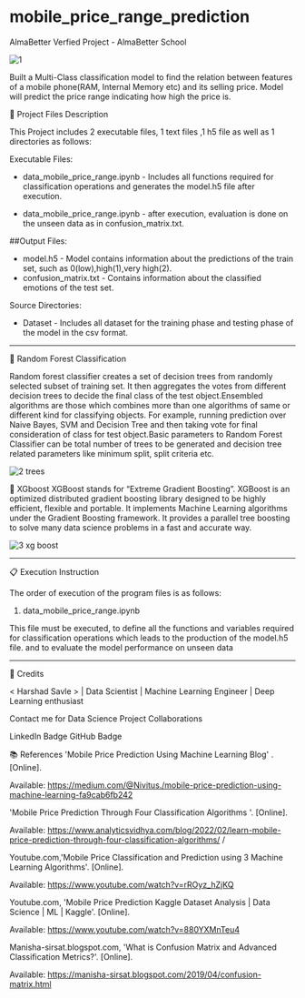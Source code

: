 # mobile_price_range_prediction

AlmaBetter Verfied Project - AlmaBetter School

![1](https://user-images.githubusercontent.com/99638119/230790130-7cfd3e55-b598-4a2f-8fb1-482ee6e66da8.png)



Built a Multi-Class classification model to find the relation between features of a mobile phone(RAM, Internal Memory etc) and its selling price. Model will predict the price range indicating how high the price is.



💾 Project Files Description

This Project includes 2 executable files, 1 text files ,1 h5 file as well as 1 directories as follows:

Executable Files:

* data_mobile_price_range.ipynb - Includes all functions required for classification operations and generates the model.h5 file after execution.

* data_mobile_price_range.ipynb - after execution, evaluation is done on the unseen data as in confusion_matrix.txt.

##Output Files:

* model.h5 - Model contains information about the predictions of the train set, such as 0(low),high(1),very high(2).
* confusion_matrix.txt - Contains information about the classified emotions of the test set.

Source Directories:

* Dataset - Includes all dataset for the training phase and testing phase of the model in the csv format.
-----------------------------------------------------

📖 Random Forest Classification

Random forest classifier creates a set of decision trees from randomly selected subset of training set. It then aggregates the votes from different decision trees to decide the final class of the test object.Ensembled algorithms are those which combines more than one algorithms of same or different kind for classifying objects. For example, running prediction over Naive Bayes, SVM and Decision Tree and then taking vote for final consideration of class for test object.Basic parameters to Random Forest Classifier can be total number of trees to be generated and decision tree related parameters like minimum split, split criteria etc.


![2 trees](https://user-images.githubusercontent.com/99638119/230790281-39152b20-9f88-459b-8e2f-3fccfabf3b42.png)

📖 XGboost
XGBoost stands for “Extreme Gradient Boosting”. XGBoost is an optimized distributed gradient boosting library designed to be highly efficient, flexible and portable. It implements Machine Learning algorithms under the Gradient Boosting framework. It provides a parallel tree boosting to solve many data science problems in a fast and accurate way.

![3 xg boost](https://user-images.githubusercontent.com/99638119/230790299-bafede13-bde2-4136-ad6c-ecd39e5d5586.png)

-----------------------------------------------------

📋 Execution Instruction

The order of execution of the program files is as follows:

1) data_mobile_price_range.ipynb

This file must be executed, to define all the functions and variables required for classification operations which leads to the production of the model.h5 file. and to evaluate the model performance on unseen data

-----------------------------------------------------

📜 Credits

< Harshad Savle > | Data Scientist | Machine Learning Engineer | Deep Learning enthusiast

Contact me for Data Science Project Collaborations

LinkedIn Badge GitHub Badge

📚 References
'Mobile Price Prediction Using Machine Learning Blog' . [Online].

Available: https://medium.com/@Nivitus./mobile-price-prediction-using-machine-learning-fa9cab6fb242

'Mobile Price Prediction Through Four Classification Algorithms '. [Online].

Available: https://www.analyticsvidhya.com/blog/2022/02/learn-mobile-price-prediction-through-four-classification-algorithms/ /

Youtube.com,'Mobile Price Classification and Prediction using 3 Machine Learning Algorithms'. [Online].

Available: https://www.youtube.com/watch?v=rROyz_hZjKQ

Youtube.com, 'Mobile Price Prediction Kaggle Dataset Analysis | Data Science | ML | Kaggle'. [Online].

Available: https://www.youtube.com/watch?v=880YXMnTeu4

Manisha-sirsat.blogspot.com, 'What is Confusion Matrix and Advanced Classification Metrics?'. [Online].

Available: https://manisha-sirsat.blogspot.com/2019/04/confusion-matrix.html
